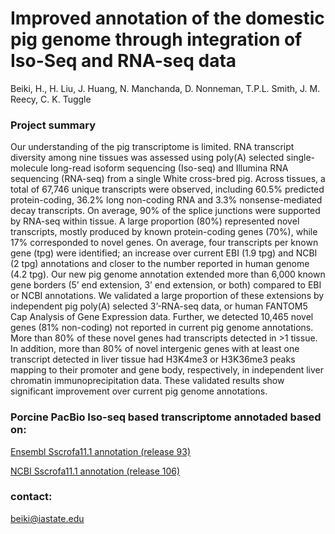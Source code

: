 # Improved annotation of the domestic pig genome through integration of Iso-Seq and RNA-seq data

Beiki, H., H. Liu, J. Huang, N. Manchanda, D. Nonneman, T.P.L. Smith, J. M. Reecy, C. K.
Tuggle

### Project summary
Our understanding of the pig transcriptome is limited. RNA transcript diversity among nine tissues was assessed using poly(A) selected single-molecule long-read isoform sequencing (Iso-seq) and Illumina RNA sequencing (RNA-seq) from a single White cross-bred pig. Across tissues, a total of 67,746 unique transcripts were observed, including 60.5% predicted protein-coding, 36.2% long non-coding RNA and 3.3% nonsense-mediated decay transcripts. On average, 90% of the splice junctions were supported by RNA-seq within tissue. A large proportion (80%) represented novel transcripts, mostly produced by known protein-coding genes (70%), while 17% corresponded to novel genes. On average, four transcripts per known gene (tpg) were identified; an increase over current EBI (1.9 tpg) and NCBI (2 tpg) annotations and closer to the number reported in human genome (4.2 tpg). Our new pig genome annotation extended more than 6,000 known gene borders (5’ end extension, 3’ end extension, or both) compared to EBI or NCBI annotations. We validated a large proportion of these extensions by independent pig poly(A) selected 3’-RNA-seq data, or human FANTOM5 Cap Analysis of Gene Expression data. Further, we detected 10,465 novel genes (81% non-coding) not reported in current pig genome annotations. More than 80% of these novel genes had transcripts detected in >1 tissue. In addition, more than 80% of novel intergenic genes with at least one transcript detected in liver tissue had H3K4me3 or H3K36me3 peaks mapping to their promoter and gene body, respectively, in independent liver chromatin immunoprecipitation data. These validated results show significant improvement over current pig genome annotations.

### Porcine PacBio Iso-seq based transcriptome annotaded based on:

[Ensembl Sscrofa11.1 annotation (release 93)](https://iastate.box.com/s/z5hy8eg6uwsqshn6wjbe2ztv1qeb82z3)


[NCBI Sscrofa11.1 annotation (release 106)](https://iastate.box.com/s/3j1mdjfpl4ieqwc4jy88hn13fq4uw1td)

### contact:
beiki@iastate.edu
